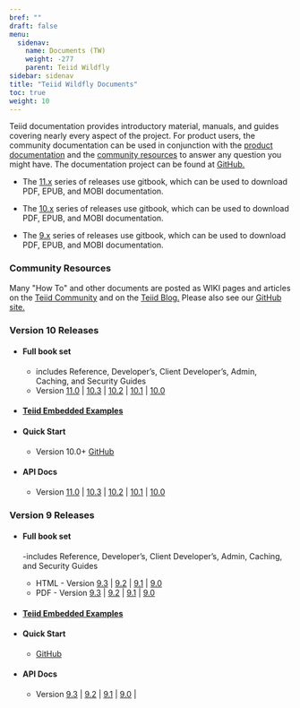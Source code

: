 ```yaml
---
bref: ""
draft: false
menu:
  sidenav:
    name: Documents (TW)
    weight: -277
    parent: Teiid Wildfly
sidebar: sidenav
title: "Teiid Wildfly Documents"
toc: true
weight: 10
---
```


Teiid documentation provides introductory material, manuals, and guides covering nearly every aspect of the project.  For product users, the community documentation can be used in conjunction with the [product documentation](http://www.jboss.com/products/platforms/dataservices) and the [community resources](../community) to answer any question you might have. The documentation project can be found at [GitHub.](https://github.com/teiid/teiid-documents/)
 
- The [11.x](http://teiid.github.io/teiid-documents/11.0.x/content/) series of releases use gitbook, which can be used to download PDF, EPUB, and MOBI documentation.
 
- The [10.x](http://teiid.github.io/teiid-documents/10.3.x/content/) series of releases use gitbook, which can be used to download PDF, EPUB, and MOBI documentation.

- The [9.x](http://teiid.github.io/teiid-documents/9.3.x/content/) series of releases use gitbook, which can be used to download PDF, EPUB, and MOBI documentation.

### Community Resources

Many "How To" and other documents are posted as WIKI pages and articles on the [Teiid Community](https://www.jboss.org/community/docs/DOC-12956) and on the [Teiid Blog.](http://teiid.blogspot.com/)
Please also see our [GitHub site.](https://github.com/teiid/teiid-documents/)

### Version 10 Releases

- #### **Full book set** 
  - includes Reference, Developer’s, Client Developer’s, Admin, Caching, and Security Guides
  - Version [11.0](http://teiid.github.io/teiid-documents/11.0.x/content) 
| [10.3](http://teiid.github.io/teiid-documents/10.3.x/content) 
| [10.2](http://teiid.github.io/teiid-documents/10.2.x/content) 
| [10.1](http://teiid.github.io/teiid-documents/10.1.x/content) 
| [10.0](http://teiid.github.io/teiid-documents/10.0.x/content)

- #### [**Teiid Embedded Examples**](https://github.com/teiid/teiid-embedded-examples/blob/master/README.md)

- #### **Quick Start**
  - Version 10.0+ [GitHub](https://github.com/teiid/teiid-quickstarts/blob/master/README.adoc)

- #### **API Docs**
  - Version [11.0](http://docs.jboss.org/teiid/11.0.0/apidocs) | [10.3](http://docs.jboss.org/teiid/10.3.0/apidocs) | [10.2](http://docs.jboss.org/teiid/10.2.0/apidocs) | [10.1](http://docs.jboss.org/teiid/10.1.0/apidocs) | [10.0](http://docs.jboss.org/teiid/10.0.0.Final/apidocs)

### Version 9 Releases

- #### **Full book set**
  -includes Reference, Developer’s, Client Developer’s, Admin, Caching, and Security Guides

  - HTML - Version [9.3](http://teiid.github.io/teiid-documents/9.3.x/content/)
| [9.2](http://teiid.github.io/teiid-documents/9.2.x/content/)
| [9.1](http://teiid.github.io/teiid-documents/9.1.x/content/)
| [9.0](http://teiid.github.io/teiid-documents/9.0.x/content/)
  - PDF - Version [9.3](http://teiid.github.io/teiid-documents/9.3.x/teiid-documents.pdf)
| [9.2](http://teiid.github.io/teiid-documents/9.2.x/teiid-documents.pdf)
| [9.1](http://teiid.github.io/teiid-documents/9.1.x/teiid-documents.pdf)
| [9.0](http://teiid.github.io/teiid-documents/9.0.x/teiid-documents.pdf)


- #### [**Teiid Embedded Examples**](https://github.com/teiid/teiid-embedded-examples/blob/teiid-9.x/README.md)

- #### **Quick Start**
  - [GitHub](https://github.com/teiid/teiid-quickstarts/blob/teiid-9.x/README.adoc)

- #### **API Docs**
  - Version [9.3](http://docs.jboss.org/teiid/9.3.0.Final/apidocs) |
[9.2](http://docs.jboss.org/teiid/9.2.0.Final/apidocs) |
[9.1](http://docs.jboss.org/teiid/9.1.0.Final/apidocs) |
[9.0](http://docs.jboss.org/teiid/9.0.0.Final/apidocs) |

